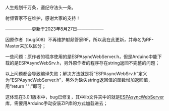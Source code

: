 
人生规划千万条，遵纪守法头一条。

射频管家不在维护，感谢大家的支持！

——————更新于2023年8月27日——————

因原作者（bug508）不再维护射频管家RF，所以我在此更新，并命名为RF-Master来加以区分；

一些问题：原作者的程序使用的是ESPAsyncWebServer.h，但是Arduino中能下载的是ESPAsyncWebSrv.h，另外原作者的程序存在string返回不完整的问题；

以上问题都会导致编译失败；解决方法就是将“ESPAsyncWebSrv.h”定义为“ESPAsyncWebServer.h”，另外为缺失string返回值的函数增加返回值，用“return "";”即可；

这体现在3.0.1版本中，bug已修复，其中lib文件夹中的就是[ESPAsyncWebServer](https://github.com/sprlightning/ESPAsyncWebServer)库，需要用Arduino手动安装ZIP库的方式加载进去；
